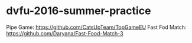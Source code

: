 # dvfu-2016-summer-practice

Pipe Game: https://github.com/CatsUpTeam/TopGameEU
Fast Fod Match: https://github.com/Daryana/Fast-Food-Match-3
